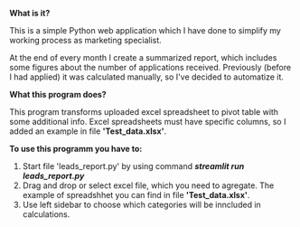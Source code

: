 **What is it?**

This is a simple Python web application which I have done to simplify my working process as marketing specialist.

At the end of every month I create a summarized report, which includes some figures about the number of applications received.
Previously (before I had applied) it was calculated manually, so I've decided to automatize it.

**What this program does?**

This program transforms uploaded excel spreadsheet to pivot table with some additional info.
Excel spreadsheets must have specific columns, so I added an example in file **'Test_data.xlsx'**.

**To use this programm you have to:**

1) Start file 'leads_report.py' by using command **_streamlit run leads_report.py_**
2) Drag and drop or select excel file, which you need to agregate. The example of spreadshhet you can find in file **'Test_data.xlsx'**.
3) Use left sidebar to choose which categories will be inncluded in calculations.
